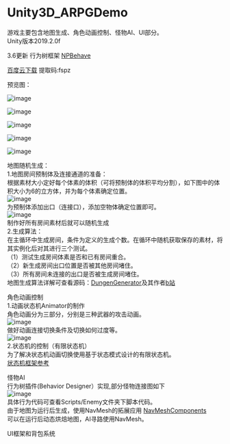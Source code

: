 # Unity3D_ARPGDemo

游戏主要包含地图生成、角色动画控制、怪物AI、UI部分。  
Unity版本2019.2.0f  

3.6更新 行为树框架 [NPBehave](https://github.com/meniku/NPBehave)

[百度云下载](https://pan.baidu.com/s/1Hz2ir0WDkia2BpXXMuII2Q)  提取码:fspz  

预览图：

![image](https://github.com/Aetulier/Unity3D_ARPGDemo/blob/master/Preview%20image/1.jpg)

![image](https://github.com/Aetulier/Unity3D_ARPGDemo/blob/master/Preview%20image/2.jpg)

![image](https://github.com/Aetulier/Unity3D_ARPGDemo/blob/master/Preview%20image/3.jpg)

![image](https://github.com/Aetulier/Unity3D_ARPGDemo/blob/master/Preview%20image/4.jpg)

![image](https://github.com/Aetulier/Unity3D_ARPGDemo/blob/master/Preview%20image/5.jpg)  
  
  
  
  
  
  
  
地图随机生成：  
1.地图房间预制体及连接通道的准备：  
根据素材大小定好每个体素的体积（可将预制体的体积平均分割），如下图中的体积大小为6的立方体，并为每个体素确定位置。   
![image](https://github.com/Aetulier/Unity3D_ARPGDemo/blob/master/Preview%20image/map1.jpg)  
为预制体添加出口（连接口），添加空物体确定位置即可。  
![image](https://github.com/Aetulier/Unity3D_ARPGDemo/blob/master/Preview%20image/map3.jpg)  
制作好所有房间素材后就可以随机生成  
2.生成算法：  
在主循环中生成房间，条件为定义的生成个数。在循环中随机获取保存的素材，将其实例化后对其进行三个测试。  
（1）测试生成房间体素是否和已有房间重合。  
（2）新生成房间出口位置是否被其他房间堵住。  
（3）所有房间未连接的出口是否被生成房间堵住。  
地图生成算法详解可查看源码：[DungenGenerator](https://github.com/YimiCGH/DungenGenerator)及其作者[b站](https://www.bilibili.com/read/cv3322436)   
  
  
角色动画控制  
1.动画状态机Animator的制作  
角色动画分为三部分，分别是三种武器的攻击动画。  
![image](https://github.com/Aetulier/Unity3D_ARPGDemo/blob/master/Preview%20image/Animator_2.jpg)  
做好动画连接切换条件及切换如何过度等。  
![image](https://github.com/Aetulier/Unity3D_ARPGDemo/blob/master/Preview%20image/Animator_1.jpg)  
2.状态机的控制（有限状态机）  
为了解决状态机动画切换使用基于状态模式设计的有限状态机。  
[状态机框架参考](https://blog.csdn.net/liaoshengg/article/details/81014770)  
  
  
怪物AI  
行为树插件(Behavior Designer）实现,部分怪物连接图如下  
![image](https://github.com/Aetulier/Unity3D_ARPGDemo/blob/master/Preview%20image/EnemyAI.jpg)    
具体行为代码可查看Scripts/Enemy文件夹下脚本代码。   
由于地图为运行后生成，使用NavMesh的拓展应用 [NavMeshComponents](https://github.com/Unity-Technologies/NavMeshComponents)  
可以在运行后动态烘焙地图，AI寻路使用NavMesh。  
  
  
UI框架和背包系统  
